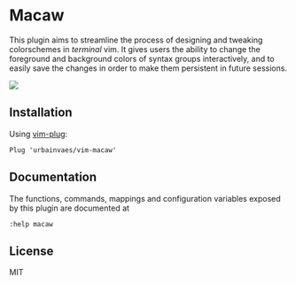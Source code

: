 # Macaw

This plugin aims to streamline the process of designing and tweaking
colorschemes in *terminal* vim.
It gives users the ability to change the foreground and background colors of syntax groups interactively,
and to easily save the changes in order to make them persistent in future sessions.

![](https://raw.github.com/urbainvaes/vim-macaw/demo/other.gif)

## Installation

Using [vim-plug](https://github.com/junegunn/vim-plug):

```vim
Plug 'urbainvaes/vim-macaw'
```

## Documentation

The functions, commands, mappings and configuration variables exposed by this
plugin are documented at

```vim
:help macaw
```

## License

MIT
